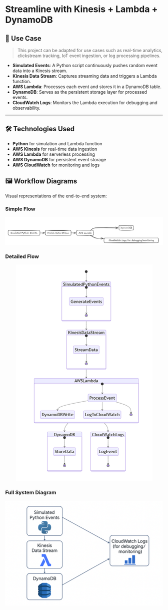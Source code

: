 # Streamline with Kinesis + Lambda + DynamoDB

## 🧪 Use Case

> This project can be adapted for use cases such as real-time analytics, clickstream tracking, IoT event ingestion, or log processing pipelines.

- **Simulated Events**: A Python script continuously pushes random event data into a Kinesis stream.
- **Kinesis Data Stream**: Captures streaming data and triggers a Lambda function.
- **AWS Lambda**: Processes each event and stores it in a DynamoDB table.
- **DynamoDB**: Serves as the persistent storage layer for processed events.
- **CloudWatch Logs**: Monitors the Lambda execution for debugging and observability.

---

## 🛠 Technologies Used

- **Python** for simulation and Lambda function
- **AWS Kinesis** for real-time data ingestion
- **AWS Lambda** for serverless processing
- **AWS DynamoDB** for persistent event storage
- **AWS CloudWatch** for monitoring and logs


## 🖼 Workflow Diagrams

Visual representations of the end-to-end system:

### Simple Flow
![Simple Workflow](./assets/simple_workflow.png)

### Detailed Flow
<p align="center">
  <img src="./assets/detailed_workflow.png" alt="Detailed Workflow">
</p>

### Full System Diagram
![Full System](./assets/workflow-diagram.png)